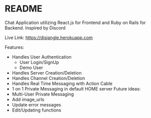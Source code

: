 # README

Chat Application utilizing React.js for Frontend and Ruby on Rails for Backend. Inspired by Discord

Live Link: https://disjangle.herokuapp.com

Features:
* Handles User Authentication
  * User Login/SignUp
  * Demo User 
* Handles Server Creation/Deletion 
* Handles Channel Creation/Deletion 
* Handles Real Time Messaging with Action Cable
* 1 on 1 Private Messaging in default HOME server
Future ideas:
* Multi-User Private Messaging
* Add image_urls
* Update error messages
* Edit/Updating functions

